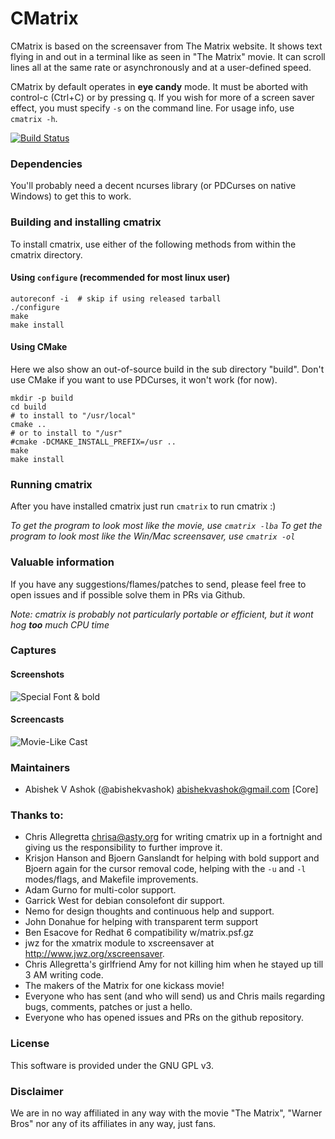 # CMatrix

CMatrix is based on the screensaver from The Matrix website. It shows text
flying in and out in a terminal like as seen in "The Matrix" movie. It can
scroll lines all at the same rate or asynchronously and at a user-defined
speed.

CMatrix by default operates in **eye candy** mode.  It must be aborted with
control-c (Ctrl+C) or by pressing q.  If you wish for more of a screen saver
effect, you must specify `-s` on the command line. For usage info, use `cmatrix -h`.

[![Build Status](https://travis-ci.org/abishekvashok/cmatrix.svg?branch=master)](https://travis-ci.org/abishekvashok/cmatrix)

### Dependencies
You'll probably need a decent ncurses library (or PDCurses on native Windows) to get this to work.

### Building and installing cmatrix
To install cmatrix, use either of the following methods from within the cmatrix directory.

#### Using `configure` (recommended for most linux user)
```
autoreconf -i  # skip if using released tarball
./configure
make
make install
```

#### Using CMake
Here we also show an out-of-source build in the sub directory "build".
Don't use CMake if you want to use PDCurses, it won't work (for now).
```
mkdir -p build
cd build
# to install to "/usr/local"
cmake ..
# or to install to "/usr"
#cmake -DCMAKE_INSTALL_PREFIX=/usr ..
make
make install
```

### Running cmatrix
After you have installed cmatrix just run `cmatrix` to run cmatrix :)

_To get the program to look most like the movie, use `cmatrix -lba`_
_To get the program to look most like the Win/Mac screensaver, use `cmatrix -ol`_

### Valuable information
If you have any suggestions/flames/patches to send, please feel free to
open issues and if possible solve them in PRs via Github.

_Note: cmatrix is probably not particularly portable or efficient, but it wont hog
**too** much CPU time_

### Captures

#### Screenshots

![Special Font & bold](data/img/capture_bold_font.png?raw=true "cmatrix -bx")

#### Screencasts

![Movie-Like Cast](data/img/capture_orig.gif?raw=true "cmatrix -xba")

### Maintainers
- Abishek V Ashok (@abishekvashok) <abishekvashok@gmail.com> [Core]

### Thanks to:
- Chris Allegretta <chrisa@asty.org> for writing cmatrix up in a fortnight and giving us
  the responsibility to further improve it.
- Krisjon Hanson and Bjoern Ganslandt for helping with bold support and 
  Bjoern again for the cursor removal code, helping with the `-u` and `-l`
  modes/flags, and Makefile improvements.
- Adam Gurno for multi-color support.
- Garrick West for debian consolefont dir support.
- Nemo for design thoughts and continuous help and support.
- John Donahue for helping with transparent term support
- Ben Esacove for Redhat 6 compatibility w/matrix.psf.gz
- jwz for the xmatrix module to xscreensaver at http://www.jwz.org/xscreensaver.
- Chris Allegretta's girlfriend Amy for not killing him when he stayed up till 3 AM
  writing code.
- The makers of the Matrix for one kickass movie!
- Everyone who has sent (and who will send) us and Chris mails regarding
  bugs, comments, patches or just a hello.
- Everyone who has opened issues and PRs on the github repository.

### License
This software is provided under the GNU GPL v3.

### Disclaimer
We are in no way affiliated in any way with the movie "The Matrix", "Warner Bros" nor
any of its affiliates in any way, just fans.

